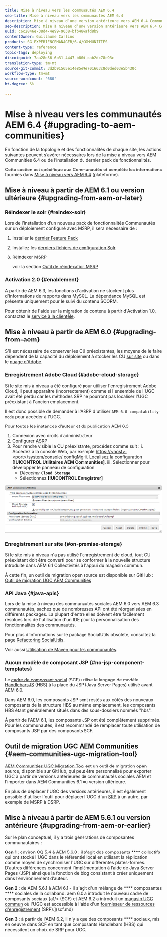 ```yaml
---
title: Mise à niveau vers les communautés AEM 6.4
seo-title: Mise à niveau vers les communautés AEM 6.4
description: Mise à niveau d’une version antérieure vers AEM 6.4 Communautés
seo-description: Mise à niveau d’une version antérieure vers AEM 6.4 Communautés
uuid: c6c2846e-38d4-4e99-9038-bfb486afd8b9
contentOwner: Guillaume Carlino
products: SG_EXPERIENCEMANAGER/6.4/COMMUNITIES
content-type: reference
topic-tags: deploying
discoiquuid: 7aa28e36-6b31-4447-b800-cab2dc78c93c
translation-type: tm+mt
source-git-commit: 3d2b91565e14e85e9e701663c8d0ded03e5b430c
workflow-type: tm+mt
source-wordcount: '680'
ht-degree: 5%

---
```



# Mise à niveau vers les communautés AEM 6.4 {#upgrading-to-aem-communities}

En fonction de la topologie et des fonctionnalités de chaque site, les actions suivantes peuvent s’avérer nécessaires lors de la mise à niveau vers AEM Communities 6.4 ou de l’installation du dernier pack de fonctionnalités.

Cette section est spécifique aux Communautés et complète les informations fournies dans [Mise à niveau vers AEM 6.4](../../help/sites-deploying/upgrade.md) (plateforme).

## Mise à niveau à partir de AEM 6.1 ou version ultérieure {#upgrading-from-aem-or-later}

### Réindexer le solr {#reindex-solr}

Lors de l’installation d’un nouveau pack de fonctionnalités Communautés sur un déploiement configuré avec MSRP, il sera nécessaire de :

1. Installer le [dernier Feature Pack](deploy-communities.md#latestfeaturepack)
2. Installez les [derniers fichiers de configuration Solr](msrp.md#upgrading)
3. Réindexer MSRP

   voir la section [Outil de réindexation MSRP](msrp.md#msrp-reindex-tool)

### Activation 2.0 {#enablement}

A partir de AEM 6.3, les fonctions d&#39;activation ne stockent plus d&#39;informations de rapports dans MySQL. La dépendance MySQL est présente uniquement pour le suivi du contenu SCORM.

Pour obtenir de l&#39;aide sur la migration de contenu à partir d&#39;Activation 1.0, contactez le [service à la clientèle](https://helpx.adobe.com/fr/marketing-cloud/contact-support.html).

## Mise à niveau à partir de AEM 6.0 {#upgrading-from-aem}

S&#39;il est nécessaire de conserver les CU préexistantes, les moyens de le faire dépendent de la capacité du déploiement à stocker les CU [sur site](#on-premise-storage) ou dans le [nuage d&#39;Adobe](#adobe-cloud-storage).

### Enregistrement Adobe Cloud {#adobe-cloud-storage}

Si le site mis à niveau a été configuré pour utiliser l&#39;enregistrement Adobe Cloud, il peut apparaître (incorrectement) comme si l&#39;ensemble de l&#39;UGC avait été perdu car les méthodes SRP ne pourront pas localiser l&#39;UGC préexistant à l&#39;ancien emplacement.

Il est donc possible de demander à l&#39;ASRP d&#39;utiliser `AEM 6.0 compatability-mode` pour accéder à l&#39;UGC.

Pour toutes les instances d’auteur et de publication AEM 6.3

1. Connexion avec droits d’administrateur
2. Configurer [ASRP](asrp.md)
3. Pour rendre visible la CU préexistante, procédez comme suit :
i. Accédez à la console Web, par exemple
   [https://&lt;host>:&lt;port>/system/console/](http://localhost:4502/system/console/configMgr)
configMgrii. Localisez la configuration **[!UICONTROL Utilitaires AEM Communities]**.
iii. Sélectionner pour développer le panneau de configuration
   * *Décocher* **`Cloud Storage`**
   * Sélectionnez **[!UICONTROL Enregistrer]**

![chlimage_1-126](assets/chlimage_1-126.png)

### Enregistrement sur site {#on-premise-storage}

Si le site mis à niveau n&#39;a pas utilisé l&#39;enregistrement de cloud, tout CU préexistant doit être converti pour se conformer à la nouvelle structure introduite dans AEM 6.1 Collectivités à l&#39;appui du magasin commun.

À cette fin, un outil de migration open source est disponible sur GitHub :\
[Outil de migration UGC AEM Communities](https://github.com/Adobe-Marketing-Cloud/communities-ugc-migration)

### API Java {#java-apis}

Lors de la mise à niveau des communautés sociales AEM 6.0 vers AEM 6.3 communautés, sachez que de nombreuses API ont été réorganisées en différents packages. La plupart d&#39;entre elles doivent être facilement résolues lors de l&#39;utilisation d&#39;un IDE pour la personnalisation des fonctionnalités des communautés.

Pour plus d’informations sur le package SocialUtils obsolète, consultez la page [Refactoring SocialUtils](socialutils.md).

Voir aussi [Utilisation de Maven pour les communautés](maven.md).

### Aucun modèle de composant JSP {#no-jsp-component-templates}

Le [cadre de composant social](scf.md) (SCF) utilise le langage de modèle [HandlebarsJS](https://www.handlebarsjs.com/) (HBS) à la place du JSP (Java Server Pages) utilisé avant AEM 6.0.

Dans AEM 6.0, les composants JSP sont restés aux côtés des nouveaux composants de la structure HBS au même emplacement, les composants HBS étant généralement situés dans des sous-dossiers nommés &quot;hbs&quot;.

À partir de l&#39;AEM 6.1, les composants JSP ont été complètement supprimés. Pour les communautés, il est recommandé de remplacer toute utilisation de composants JSP par des composants SCF.

## Outil de migration UGC AEM Communities {#aem-communities-ugc-migration-tool}

[AEM Communities UGC Migration Tool](https://github.com/Adobe-Marketing-Cloud/communities-ugc-migration) est un outil de migration open source, disponible sur GitHub, qui peut être personnalisé pour exporter UGC à partir de versions antérieures de communautés sociales AEM et l&#39;importer dans AEM Communities 6.1 ou version ultérieure.

En plus de déplacer l&#39;UGC des versions antérieures, il est également possible d&#39;utiliser l&#39;outil pour déplacer l&#39;UGC d&#39;un [SRP](working-with-srp.md) à un autre, par exemple de MSRP à DSRP.

## Mise à niveau à partir de AEM 5.6.1 ou version antérieure {#upgrading-from-aem-or-earlier}

Sur le plan conceptuel, il y a trois générations de composantes communautaires :

**Gen 1** : environ CQ 5.4 à AEM 5.6.0 : il s&#39;agit des composants  **** collectifs qui ont stocké l&#39;UGC dans le référentiel local en utilisant la réplication comme moyen de synchroniser l&#39;UGC sur différentes plates-formes. D’autres différences concernent l’implémentation à l’aide de Java Server Pages (JSP) ainsi que la fonction de blog consistant à créer uniquement dans l’environnement d’auteur.

**Gen 2** : de AEM 5.6.1 à AEM 6.1 - il s&#39;agit d&#39;un mélange de  **** composantes  **** sociales de la collaband. aem 6.0 a introduit le nouveau cadre de composants sociaux [a1/> (SCF) et AEM 6.2 a introduit un [magasin UGC commun](working-with-srp.md) où l&#39;UGC est accessible à l&#39;aide d&#39;un [fournisseur de ressources d&#39;enregistrement](srp.md) (SRP).](scf.md)

**Gen 3** : à partir de l&#39;AEM 6.2, il n&#39;y a que des composants  **** sociaux, mis en oeuvre dans SCF en tant que composants Handlebars (HBS) qui nécessitent un choix de SRP pour UGC.
